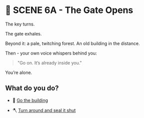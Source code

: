 
# 🚪 SCENE 6A - The Gate Opens
The key turns.

The gate exhales.

Beyond it: a pale, twitching forest.
An old building in the distance.

Then -
your own voice whispers behind you:
>"Go on. It’s already inside you."

You’re alone.

## What do you do?

- 🧍 [Go the building](./scene7A.md)

- 🪓 [Turn around and seal it shut](./scene7B.md)
